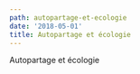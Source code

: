 ```yaml
---
path: autopartage-et-ecologie
date: '2018-05-01'
title: Autopartage et écologie
---
```

Autopartage et écologie
